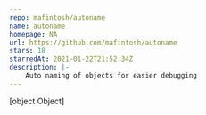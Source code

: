 ```yaml
---
repo: mafintosh/autoname
name: autoname
homepage: NA
url: https://github.com/mafintosh/autoname
stars: 18
starredAt: 2021-01-22T21:52:34Z
description: |-
    Auto naming of objects for easier debugging
---
```


[object Object]
